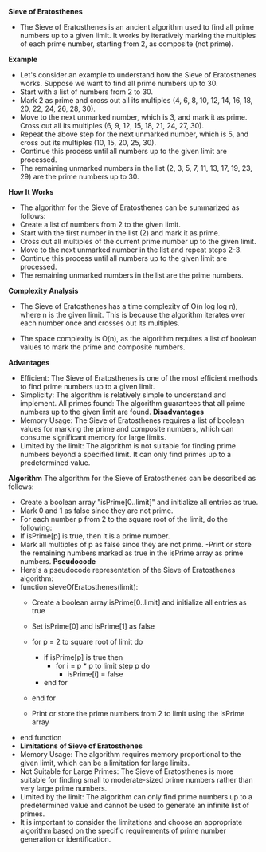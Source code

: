 **Sieve of Eratosthenes**
- The Sieve of Eratosthenes is an ancient algorithm used to find all prime numbers up to a given limit. It works by iteratively marking the multiples of each prime number, starting from 2, as composite (not prime).

**Example**
- Let's consider an example to understand how the Sieve of Eratosthenes works. Suppose we want to find all prime numbers up to 30.
- Start with a list of numbers from 2 to 30.
- Mark 2 as prime and cross out all its multiples (4, 6, 8, 10, 12, 14, 16, 18, 20, 22, 24, 26, 28, 30).
- Move to the next unmarked number, which is 3, and mark it as prime. Cross out all its multiples (6, 9, 12, 15, 18, 21, 24, 27, 30).
- Repeat the above step for the next unmarked number, which is 5, and cross out its multiples (10, 15, 20, 25, 30).
- Continue this process until all numbers up to the given limit are processed.
- The remaining unmarked numbers in the list (2, 3, 5, 7, 11, 13, 17, 19, 23, 29) are the prime numbers up to 30.

**How It Works**
- The algorithm for the Sieve of Eratosthenes can be summarized as follows:
- Create a list of numbers from 2 to the given limit.
- Start with the first number in the list (2) and mark it as prime.
- Cross out all multiples of the current prime number up to the given limit.
- Move to the next unmarked number in the list and repeat steps 2-3.
- Continue this process until all numbers up to the given limit are processed.
- The remaining unmarked numbers in the list are the prime numbers.

**Complexity Analysis**
- The Sieve of Eratosthenes has a time complexity of O(n log log n), where n is the given limit. This is because the algorithm iterates over each number once and crosses out its multiples.

- The space complexity is O(n), as the algorithm requires a list of boolean values to mark the prime and composite numbers.

**Advantages**
- Efficient: The Sieve of Eratosthenes is one of the most efficient methods to find prime numbers up to a given limit.
- Simplicity: The algorithm is relatively simple to understand and implement.
All primes found: The algorithm guarantees that all prime numbers up to the given limit are found.
**Disadvantages**
- Memory Usage: The Sieve of Eratosthenes requires a list of boolean values for marking the prime and composite numbers, which can consume significant memory for large limits.
- Limited by the limit: The algorithm is not suitable for finding prime numbers beyond a specified limit. It can only find primes up to a predetermined value.

**Algorithm**
The algorithm for the Sieve of Eratosthenes can be described as follows:

- Create a boolean array "isPrime[0..limit]" and initialize all entries as true.
- Mark 0 and 1 as false since they are not prime.
- For each number p from 2 to the square root of the limit, do the following:
- If isPrime[p] is true, then it is a prime number.
- Mark all multiples of p as false since they are not prime.
-Print or store the remaining numbers marked as true in the isPrime array as prime numbers.
**Pseudocode**
- Here's a pseudocode representation of the Sieve of Eratosthenes algorithm:
- function sieveOfEratosthenes(limit):
    - Create a boolean array isPrime[0..limit] and initialize all entries as true

    - Set isPrime[0] and isPrime[1] as false

    - for p = 2 to square root of limit do
        - if isPrime[p] is true then
            - for i = p * p to limit step p do
                - isPrime[i] = false
        - end for
    - end for

    - Print or store the prime numbers from 2 to limit using the isPrime array
- end function
- **Limitations of Sieve of Eratosthenes**
- Memory Usage: The algorithm requires memory proportional to the given limit, which can be a limitation for large limits.
- Not Suitable for Large Primes: The Sieve of Eratosthenes is more suitable for finding small to moderate-sized prime numbers rather than very large prime numbers.
- Limited by the limit: The algorithm can only find prime numbers up to a predetermined value and cannot be used to generate an infinite list of primes.
- It is important to consider the limitations and choose an appropriate algorithm based on the specific requirements of prime number generation or identification.
